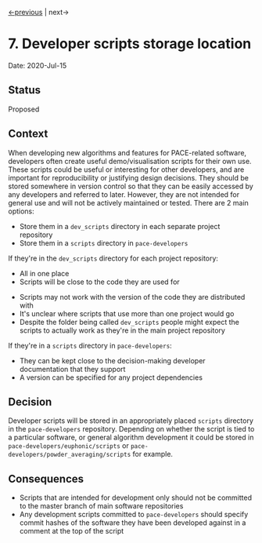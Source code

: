 [<-previous](0006-store-built-documentation-in-branch.md) | next->

# 7. Developer scripts storage location

Date: 2020-Jul-15

## Status

Proposed


## Context

When developing new algorithms and features for PACE-related software,
developers often create useful demo/visualisation scripts for their own use.
These scripts could be useful or interesting for other developers, and are
important for reproducibility or justifying design decisions. They should be
stored somewhere in version control so that they can be easily accessed by any
developers and referred to later. However, they are not intended for general
use and will not be actively maintained or tested. There are 2 main options:

* Store them in a `dev_scripts` directory in each separate project repository
* Store them in a `scripts` directory in `pace-developers`

If they're in the `dev_scripts` directory for each project repository:
+ All in one place
+ Scripts will be close to the code they are used for
- Scripts may not work with the version of the code they are distributed with
- It's unclear where scripts that use more than one project would go
- Despite the folder being called `dev_scripts` people might expect the scripts
to actually work as they're in the main project repository

If they're in a `scripts` directory in `pace-developers`:
+ They can be kept close to the decision-making developer documentation that
they support
+ A version can be specified for any project dependencies

## Decision

Developer scripts will be stored in an appropriately placed `scripts`
directory in the `pace-developers` repository. Depending on whether the
script is tied to a particular software, or general algorithm development
it could be stored in `pace-developers/euphonic/scripts` or
`pace-developers/powder_averaging/scripts` for example.


## Consequences

* Scripts that are intended for development only should not be committed to
the master branch of main software repositories
* Any development scripts committed to `pace-developers` should specify commit
hashes of the software they have been developed against in a comment at the
top of the script
